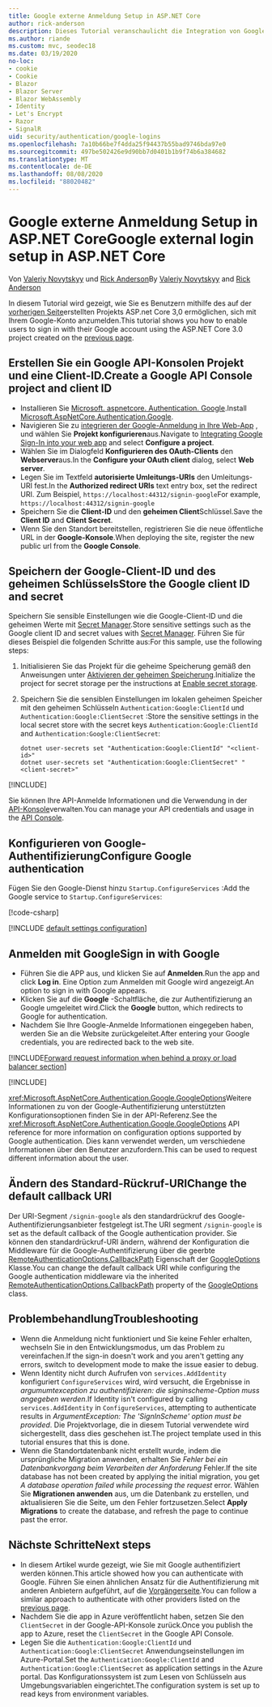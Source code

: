 ```yaml
---
title: Google externe Anmeldung Setup in ASP.NET Core
author: rick-anderson
description: Dieses Tutorial veranschaulicht die Integration von Google-Konto der Benutzerauthentifizierung in eine vorhandene ASP.NET Core-app.
ms.author: riande
ms.custom: mvc, seodec18
ms.date: 03/19/2020
no-loc:
- cookie
- Cookie
- Blazor
- Blazor Server
- Blazor WebAssembly
- Identity
- Let's Encrypt
- Razor
- SignalR
uid: security/authentication/google-logins
ms.openlocfilehash: 7a10b66be7f4dda25f94437b55bad9746bda97e0
ms.sourcegitcommit: 497be502426e9d90bb7d0401b1b9f74b6a384682
ms.translationtype: MT
ms.contentlocale: de-DE
ms.lasthandoff: 08/08/2020
ms.locfileid: "88020482"
---
```

# <a name="google-external-login-setup-in-aspnet-core"></a><span data-ttu-id="c82ae-103">Google externe Anmeldung Setup in ASP.NET Core</span><span class="sxs-lookup"><span data-stu-id="c82ae-103">Google external login setup in ASP.NET Core</span></span>

<span data-ttu-id="c82ae-104">Von [Valeriy Novytskyy](https://github.com/01binary) und [Rick Anderson](https://twitter.com/RickAndMSFT)</span><span class="sxs-lookup"><span data-stu-id="c82ae-104">By [Valeriy Novytskyy](https://github.com/01binary) and [Rick Anderson](https://twitter.com/RickAndMSFT)</span></span>

<span data-ttu-id="c82ae-105">In diesem Tutorial wird gezeigt, wie Sie es Benutzern mithilfe des auf der [vorherigen Seite](xref:security/authentication/social/index)erstellten Projekts ASP.net Core 3,0 ermöglichen, sich mit Ihrem Google-Konto anzumelden.</span><span class="sxs-lookup"><span data-stu-id="c82ae-105">This tutorial shows you how to enable users to sign in with their Google account using the ASP.NET Core 3.0 project created on the [previous page](xref:security/authentication/social/index).</span></span>

## <a name="create-a-google-api-console-project-and-client-id"></a><span data-ttu-id="c82ae-106">Erstellen Sie ein Google API-Konsolen Projekt und eine Client-ID.</span><span class="sxs-lookup"><span data-stu-id="c82ae-106">Create a Google API Console project and client ID</span></span>

* <span data-ttu-id="c82ae-107">Installieren Sie [Microsoft. aspnetcore. Authentication. Google](https://www.nuget.org/packages/Microsoft.AspNetCore.Authentication.Google).</span><span class="sxs-lookup"><span data-stu-id="c82ae-107">Install [Microsoft.AspNetCore.Authentication.Google](https://www.nuget.org/packages/Microsoft.AspNetCore.Authentication.Google).</span></span>
* <span data-ttu-id="c82ae-108">Navigieren Sie zu [integrieren der Google-Anmeldung in Ihre Web-App](https://developers.google.com/identity/sign-in/web/sign-in) , und wählen Sie **Projekt konfigurieren**aus.</span><span class="sxs-lookup"><span data-stu-id="c82ae-108">Navigate to [Integrating Google Sign-In into your web app](https://developers.google.com/identity/sign-in/web/sign-in) and select **Configure a project**.</span></span>
* <span data-ttu-id="c82ae-109">Wählen Sie im Dialogfeld **Konfigurieren des OAuth-Clients** den **Webserver**aus.</span><span class="sxs-lookup"><span data-stu-id="c82ae-109">In the **Configure your OAuth client** dialog, select **Web server**.</span></span>
* <span data-ttu-id="c82ae-110">Legen Sie im Textfeld **autorisierte Umleitungs-URIs** den Umleitungs-URI fest.</span><span class="sxs-lookup"><span data-stu-id="c82ae-110">In the **Authorized redirect URIs** text entry box, set the redirect URI.</span></span> <span data-ttu-id="c82ae-111">Zum Beispiel, `https://localhost:44312/signin-google`</span><span class="sxs-lookup"><span data-stu-id="c82ae-111">For example, `https://localhost:44312/signin-google`</span></span>
* <span data-ttu-id="c82ae-112">Speichern Sie die **Client-ID** und den **geheimen Client**Schlüssel.</span><span class="sxs-lookup"><span data-stu-id="c82ae-112">Save the **Client ID** and **Client Secret**.</span></span>
* <span data-ttu-id="c82ae-113">Wenn Sie den Standort bereitstellen, registrieren Sie die neue öffentliche URL in der **Google-Konsole**.</span><span class="sxs-lookup"><span data-stu-id="c82ae-113">When deploying the site, register the new public url from the **Google Console**.</span></span>

## <a name="store-the-google-client-id-and-secret"></a><span data-ttu-id="c82ae-114">Speichern der Google-Client-ID und des geheimen Schlüssels</span><span class="sxs-lookup"><span data-stu-id="c82ae-114">Store the Google client ID and secret</span></span>

<span data-ttu-id="c82ae-115">Speichern Sie sensible Einstellungen wie die Google-Client-ID und die geheimen Werte mit [Secret Manager](xref:security/app-secrets).</span><span class="sxs-lookup"><span data-stu-id="c82ae-115">Store sensitive settings such as the Google client ID and secret values with [Secret Manager](xref:security/app-secrets).</span></span> <span data-ttu-id="c82ae-116">Führen Sie für dieses Beispiel die folgenden Schritte aus:</span><span class="sxs-lookup"><span data-stu-id="c82ae-116">For this sample, use the following steps:</span></span>

1. <span data-ttu-id="c82ae-117">Initialisieren Sie das Projekt für die geheime Speicherung gemäß den Anweisungen unter [Aktivieren der geheimen Speicherung](xref:security/app-secrets#enable-secret-storage).</span><span class="sxs-lookup"><span data-stu-id="c82ae-117">Initialize the project for secret storage per the instructions at [Enable secret storage](xref:security/app-secrets#enable-secret-storage).</span></span>
1. <span data-ttu-id="c82ae-118">Speichern Sie die sensiblen Einstellungen im lokalen geheimen Speicher mit den geheimen Schlüsseln `Authentication:Google:ClientId` und `Authentication:Google:ClientSecret` :</span><span class="sxs-lookup"><span data-stu-id="c82ae-118">Store the sensitive settings in the local secret store with the secret keys `Authentication:Google:ClientId` and `Authentication:Google:ClientSecret`:</span></span>

    ```dotnetcli
    dotnet user-secrets set "Authentication:Google:ClientId" "<client-id>"
    dotnet user-secrets set "Authentication:Google:ClientSecret" "<client-secret>"
    ```

[!INCLUDE[](~/includes/environmentVarableColon.md)]

<span data-ttu-id="c82ae-119">Sie können Ihre API-Anmelde Informationen und die Verwendung in der [API-Konsole](https://console.developers.google.com/apis/dashboard)verwalten.</span><span class="sxs-lookup"><span data-stu-id="c82ae-119">You can manage your API credentials and usage in the [API Console](https://console.developers.google.com/apis/dashboard).</span></span>

## <a name="configure-google-authentication"></a><span data-ttu-id="c82ae-120">Konfigurieren von Google-Authentifizierung</span><span class="sxs-lookup"><span data-stu-id="c82ae-120">Configure Google authentication</span></span>

<span data-ttu-id="c82ae-121">Fügen Sie den Google-Dienst hinzu `Startup.ConfigureServices` :</span><span class="sxs-lookup"><span data-stu-id="c82ae-121">Add the Google service to `Startup.ConfigureServices`:</span></span>

[!code-csharp[](~/security/authentication/social/social-code/3.x/StartupGoogle3x.cs?highlight=11-19)]

[!INCLUDE [default settings configuration](includes/default-settings2-2.md)]

## <a name="sign-in-with-google"></a><span data-ttu-id="c82ae-122">Anmelden mit Google</span><span class="sxs-lookup"><span data-stu-id="c82ae-122">Sign in with Google</span></span>

* <span data-ttu-id="c82ae-123">Führen Sie die APP aus, und klicken Sie auf **Anmelden**.</span><span class="sxs-lookup"><span data-stu-id="c82ae-123">Run the app and click **Log in**.</span></span> <span data-ttu-id="c82ae-124">Eine Option zum Anmelden mit Google wird angezeigt.</span><span class="sxs-lookup"><span data-stu-id="c82ae-124">An option to sign in with Google appears.</span></span>
* <span data-ttu-id="c82ae-125">Klicken Sie auf die **Google** -Schaltfläche, die zur Authentifizierung an Google umgeleitet wird.</span><span class="sxs-lookup"><span data-stu-id="c82ae-125">Click the **Google** button, which redirects to Google for authentication.</span></span>
* <span data-ttu-id="c82ae-126">Nachdem Sie Ihre Google-Anmelde Informationen eingegeben haben, werden Sie an die Website zurückgeleitet.</span><span class="sxs-lookup"><span data-stu-id="c82ae-126">After entering your Google credentials, you are redirected back to the web site.</span></span>

[!INCLUDE[Forward request information when behind a proxy or load balancer section](includes/forwarded-headers-middleware.md)]

[!INCLUDE[](includes/chain-auth-providers.md)]

<span data-ttu-id="c82ae-127"><xref:Microsoft.AspNetCore.Authentication.Google.GoogleOptions>Weitere Informationen zu von der Google-Authentifizierung unterstützten Konfigurationsoptionen finden Sie in der API-Referenz.</span><span class="sxs-lookup"><span data-stu-id="c82ae-127">See the <xref:Microsoft.AspNetCore.Authentication.Google.GoogleOptions> API reference for more information on configuration options supported by Google authentication.</span></span> <span data-ttu-id="c82ae-128">Dies kann verwendet werden, um verschiedene Informationen über den Benutzer anzufordern.</span><span class="sxs-lookup"><span data-stu-id="c82ae-128">This can be used to request different information about the user.</span></span>

## <a name="change-the-default-callback-uri"></a><span data-ttu-id="c82ae-129">Ändern des Standard-Rückruf-URI</span><span class="sxs-lookup"><span data-stu-id="c82ae-129">Change the default callback URI</span></span>

<span data-ttu-id="c82ae-130">Der URI-Segment `/signin-google` als den standardrückruf des Google-Authentifizierungsanbieter festgelegt ist.</span><span class="sxs-lookup"><span data-stu-id="c82ae-130">The URI segment `/signin-google` is set as the default callback of the Google authentication provider.</span></span> <span data-ttu-id="c82ae-131">Sie können den standardrückruf-URI ändern, während der Konfiguration die Middleware für die Google-Authentifizierung über die geerbte [RemoteAuthenticationOptions.CallbackPath](/dotnet/api/microsoft.aspnetcore.authentication.remoteauthenticationoptions.callbackpath) Eigenschaft der [GoogleOptions](/dotnet/api/microsoft.aspnetcore.authentication.google.googleoptions) Klasse.</span><span class="sxs-lookup"><span data-stu-id="c82ae-131">You can change the default callback URI while configuring the Google authentication middleware via the inherited [RemoteAuthenticationOptions.CallbackPath](/dotnet/api/microsoft.aspnetcore.authentication.remoteauthenticationoptions.callbackpath) property of the [GoogleOptions](/dotnet/api/microsoft.aspnetcore.authentication.google.googleoptions) class.</span></span>

## <a name="troubleshooting"></a><span data-ttu-id="c82ae-132">Problembehandlung</span><span class="sxs-lookup"><span data-stu-id="c82ae-132">Troubleshooting</span></span>

* <span data-ttu-id="c82ae-133">Wenn die Anmeldung nicht funktioniert und Sie keine Fehler erhalten, wechseln Sie in den Entwicklungsmodus, um das Problem zu vereinfachen.</span><span class="sxs-lookup"><span data-stu-id="c82ae-133">If the sign-in doesn't work and you aren't getting any errors, switch to development mode to make the issue easier to debug.</span></span>
* <span data-ttu-id="c82ae-134">Wenn Identity nicht durch Aufrufen von `services.AddIdentity` konfiguriert `ConfigureServices` wird, wird versucht, die Ergebnisse in *argumumtexception zu authentifizieren: die signinscheme-Option muss angegeben werden*.</span><span class="sxs-lookup"><span data-stu-id="c82ae-134">If Identity isn't configured by calling `services.AddIdentity` in `ConfigureServices`, attempting to authenticate results in *ArgumentException: The 'SignInScheme' option must be provided*.</span></span> <span data-ttu-id="c82ae-135">Die Projektvorlage, die in diesem Tutorial verwendete wird sichergestellt, dass dies geschehen ist.</span><span class="sxs-lookup"><span data-stu-id="c82ae-135">The project template used in this tutorial ensures that this is done.</span></span>
* <span data-ttu-id="c82ae-136">Wenn die Standortdatenbank nicht erstellt wurde, indem die ursprüngliche Migration anwenden, erhalten Sie *Fehler bei ein Datenbankvorgang beim Verarbeiten der Anforderung* Fehler.</span><span class="sxs-lookup"><span data-stu-id="c82ae-136">If the site database has not been created by applying the initial migration, you get *A database operation failed while processing the request* error.</span></span> <span data-ttu-id="c82ae-137">Wählen Sie **Migrationen anwenden** aus, um die Datenbank zu erstellen, und aktualisieren Sie die Seite, um den Fehler fortzusetzen.</span><span class="sxs-lookup"><span data-stu-id="c82ae-137">Select **Apply Migrations** to create the database, and refresh the page to continue past the error.</span></span>

## <a name="next-steps"></a><span data-ttu-id="c82ae-138">Nächste Schritte</span><span class="sxs-lookup"><span data-stu-id="c82ae-138">Next steps</span></span>

* <span data-ttu-id="c82ae-139">In diesem Artikel wurde gezeigt, wie Sie mit Google authentifiziert werden können.</span><span class="sxs-lookup"><span data-stu-id="c82ae-139">This article showed how you can authenticate with Google.</span></span> <span data-ttu-id="c82ae-140">Führen Sie einen ähnlichen Ansatz für die Authentifizierung mit anderen Anbietern aufgeführt, auf die [Vorgängerseite](xref:security/authentication/social/index).</span><span class="sxs-lookup"><span data-stu-id="c82ae-140">You can follow a similar approach to authenticate with other providers listed on the [previous page](xref:security/authentication/social/index).</span></span>
* <span data-ttu-id="c82ae-141">Nachdem Sie die app in Azure veröffentlicht haben, setzen Sie den `ClientSecret` in der Google-API-Konsole zurück.</span><span class="sxs-lookup"><span data-stu-id="c82ae-141">Once you publish the app to Azure, reset the `ClientSecret` in the Google API Console.</span></span>
* <span data-ttu-id="c82ae-142">Legen Sie die `Authentication:Google:ClientId` und `Authentication:Google:ClientSecret` Anwendungseinstellungen im Azure-Portal.</span><span class="sxs-lookup"><span data-stu-id="c82ae-142">Set the `Authentication:Google:ClientId` and `Authentication:Google:ClientSecret` as application settings in the Azure portal.</span></span> <span data-ttu-id="c82ae-143">Das Konfigurationssystem ist zum Lesen von Schlüsseln aus Umgebungsvariablen eingerichtet.</span><span class="sxs-lookup"><span data-stu-id="c82ae-143">The configuration system is set up to read keys from environment variables.</span></span>
